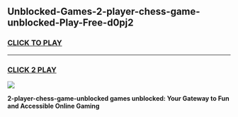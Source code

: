 
## Unblocked-Games-2-player-chess-game-unblocked-Play-Free-d0pj2
<h3>
<a href="https://premium76.site?title=2-player-chess-game-unblocked&ref=12A">CLICK TO PLAY</a></h3>
<hr>

<h3>
<a href="https://premium76.site?title=2-player-chess-game-unblocked&ref=12A">CLICK 2 PLAY</a>
  
</h3>

<a href="https://premium76.site?title=2-player-chess-game-unblocked&ref=12A"><img src="https://clearcache.store/games.png"></a>


**2-player-chess-game-unblocked games unblocked: Your Gateway to Fun and Accessible Online Gaming**
